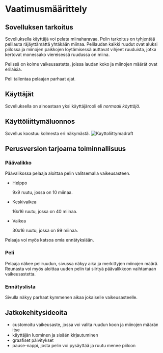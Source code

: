 # Vaatimusmäärittely
## Sovelluksen tarkoitus
Sovelluksella käyttäjä voi pelata miinaharavaa. Pelin tarkoitus on tyhjentää pelilauta räjäyttämättä yhtäkään miinaa. Pelilaudan kaikki ruudut ovat aluksi piilossa ja miinojen paikkojen löytämisessä auttavat vihjeet ruuduista, jotka kertovat monessako viereisessä ruudussa on miina. 

Pelissä on kolme vaikeusastetta, joissa laudan koko ja miinojen määrät ovat erilaisia.

Peli tallentaa pelaajan parhaat ajat.
## Käyttäjät
Sovelluksella on ainoastaan yksi käyttäjärooli eli *normaali käyttäjä*.
## Käyttöliittymäluonnos
Sovellus koostuu kolmesta eri näkymästä.
![Kayttoliittymadraft](/kuvat/kayttoliittymadraft.jpg)
## Perusversion tarjoama toiminnallisuus
### Päävalikko
Päävalikossa pelaaja aloittaa pelin valitsemalla vaikeusasteen. 
* Helppo

    9x9 ruutu, jossa on 10 miinaa.
* Keskivaikea

    16x16 ruutu, jossa on 40 miinaa.
* Vaikea

    30x16 ruutu, jossa on 99 miinaa.
    
Pelaaja voi myös katsoa omia ennätyksiään.
### Peli
Pelaaja näkee peliruudun, sivussa näkyy aika ja merkittyjen miinojen määrä. Reunasta voi myös aloittaa uuden pelin tai siirtyä päävalikkoon vaihtamaan vaikeusastetta.
### Ennätyslista
Sivulla näkyy parhaat kymmenen aikaa jokaiselle vaikeusasteelle.
## Jatkokehitysideoita
* customoitu vaikeusaste, jossa voi valita ruudun koon ja miinojen määrän itse
* käyttäjän luominen ja sisään kirjautuminen
* graafiset päivitykset
* pause-nappi, josta pelin voi pysäyttää ja ruutu menee piiloon


